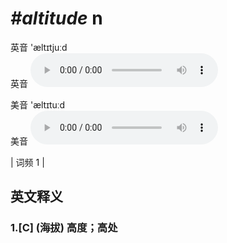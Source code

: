 # ***\#altitude*** n
英音 'æltɪtjuːd  
英音
<audio src="./media/altitude-B.aac" controls="controls"></audio>

美音 'æltɪtuːd  
美音
<audio src="./media/altitude.aac" controls="controls"></audio>



| 词频 1 |  

英文释义
---
### 1.**[C] (海拔) 高度；高处**  


